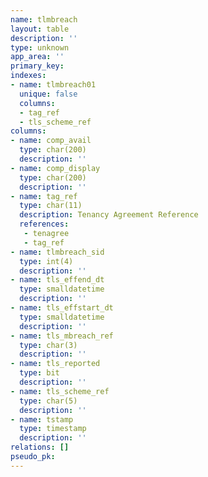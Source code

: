 ```yaml
---
name: tlmbreach
layout: table
description: ''
type: unknown
app_area: ''
primary_key: 
indexes:
- name: tlmbreach01
  unique: false
  columns:
  - tag_ref
  - tls_scheme_ref
columns:
- name: comp_avail
  type: char(200)
  description: ''
- name: comp_display
  type: char(200)
  description: ''
- name: tag_ref
  type: char(11)
  description: Tenancy Agreement Reference
  references:
   - tenagree
   - tag_ref
- name: tlmbreach_sid
  type: int(4)
  description: ''
- name: tls_effend_dt
  type: smalldatetime
  description: ''
- name: tls_effstart_dt
  type: smalldatetime
  description: ''
- name: tls_mbreach_ref
  type: char(3)
  description: ''
- name: tls_reported
  type: bit
  description: ''
- name: tls_scheme_ref
  type: char(5)
  description: ''
- name: tstamp
  type: timestamp
  description: ''
relations: []
pseudo_pk: 
---
```


